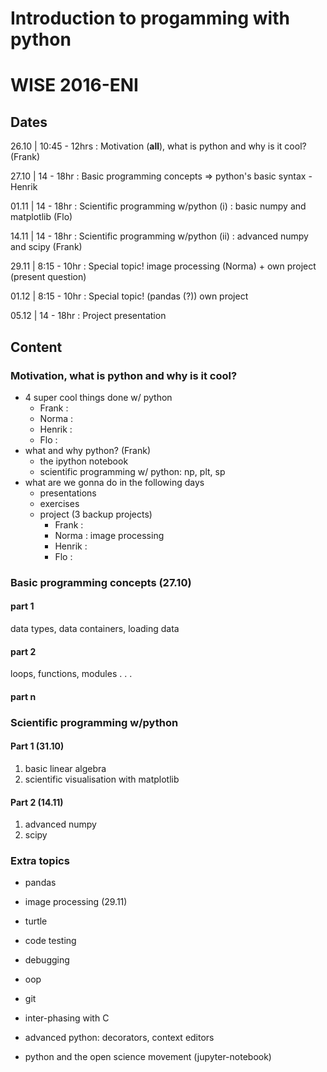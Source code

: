 # Introduction to progamming with python


WISE 2016-ENI
=============


Dates
-----

26.10 | 10:45 - 12hrs : Motivation (**all**), what is python and why is it cool? (Frank)

27.10 | 14 - 18hr : Basic programming concepts => python's basic syntax - Henrik

01.11 | 14 - 18hr : Scientific programming w/python (i) : basic numpy and matplotlib (Flo)

14.11 | 14 - 18hr : Scientific programming w/python (ii) : advanced numpy and scipy (Frank)

29.11 | 8:15 - 10hr : Special topic! image processing (Norma) + own project (present question) 

01.12 | 8:15 - 10hr : Special topic! (pandas  (?)) own project

05.12 | 14 - 18hr : Project presentation


Content
-------

### Motivation, what is python and why is it cool?
* 4 super cool things done w/ python
	* Frank : 
	* Norma : 
	* Henrik : 
	* Flo :
* what and why python? (Frank)
	* the ipython notebook
	* scientific programming w/ python: np, plt, sp
* what are we gonna do in the following days
	* presentations
	* exercises
	* project (3 backup projects)
		* Frank :  
		* Norma : image processing
		* Henrik : 
		* Flo : 

### Basic programming concepts (27.10)

#### part 1

data types, data containers, loading data

#### part 2
loops, functions, modules
.
.
.
#### part n

### Scientific programming w/python 

#### Part 1 (31.10)
1. basic linear algebra
2. scientific visualisation with matplotlib

#### Part 2 (14.11)
1. advanced numpy
2. scipy

### Extra topics

* pandas

* image processing (29.11)

* turtle

* code testing

* debugging

* oop

* git

* inter-phasing with C

* advanced python: decorators, context editors

* python and the open science movement (jupyter-notebook)






